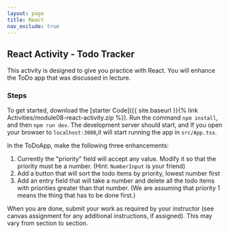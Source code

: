```yaml
---
layout: page
title: React
nav_exclude: true
---
```


## React Activity - Todo Tracker

This activity is designed to give you practice with React.  You will enhance the ToDo app that was discussed in lecture. 

### Steps

To get started, download the [starter Code]({{ site.baseurl }}{% link Activities/module08-react-activity.zip %}). Run the command `npm install`, and then `npm run dev`. The development server should start, and If you open your browser to `localhost:3000`,it will start running the app in `src/App.tsx`. 

In the ToDoApp, make the following three enhancements:

1. Currently the "priority" field will accept any value.  Modify it so that the priority must be a number.  (Hint: `NumberInput` is your friend)
2. Add a button that will sort the todo items by priority, lowest number first
3. Add an entry field that will take a number and delete all the todo items with priorities greater than that number.  (We are assuming that priority 1 means the thing that has to be done first.)

When you are done, submit your work as required by your instructor (see canvas assignment for any additional instructions, if assigned).  This may vary from section to section.
